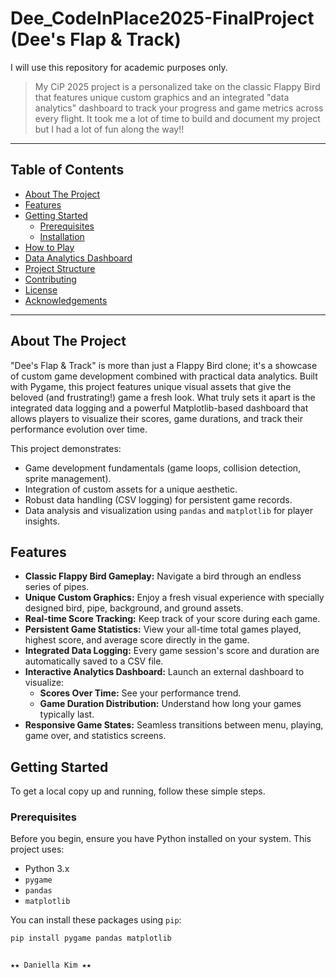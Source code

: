 # Dee_CodeInPlace2025-FinalProject (Dee's Flap & Track)

I will use this repository for academic purposes only.


> My CiP 2025 project is a personalized take on the classic Flappy Bird that features unique custom graphics and an integrated "data analytics" dashboard to track your progress and game metrics across every flight. It took me a lot of time to build and document my project but I had a lot of fun along the way!!


---

## Table of Contents

* [About The Project](#about-the-project)
* [Features](#features)
* [Getting Started](#getting-started)
    * [Prerequisites](#prerequisites)
    * [Installation](#installation)
* [How to Play](#how-to-play)
* [Data Analytics Dashboard](#data-analytics-dashboard)
* [Project Structure](#project-structure)
* [Contributing](#contributing)
* [License](#license)
* [Acknowledgements](#acknowledgements)

---

## About The Project

"Dee's Flap & Track" is more than just a Flappy Bird clone; it's a showcase of custom game development combined with practical data analytics. Built with Pygame, this project features unique visual assets that give the beloved (and frustrating!) game a fresh look. What truly sets it apart is the integrated data logging and a powerful Matplotlib-based dashboard that allows players to visualize their scores, game durations, and track their performance evolution over time.

This project demonstrates:
* Game development fundamentals (game loops, collision detection, sprite management).
* Integration of custom assets for a unique aesthetic.
* Robust data handling (CSV logging) for persistent game records.
* Data analysis and visualization using `pandas` and `matplotlib` for player insights.

## Features

* **Classic Flappy Bird Gameplay:** Navigate a bird through an endless series of pipes.
* **Unique Custom Graphics:** Enjoy a fresh visual experience with specially designed bird, pipe, background, and ground assets.
* **Real-time Score Tracking:** Keep track of your score during each game.
* **Persistent Game Statistics:** View your all-time total games played, highest score, and average score directly in the game.
* **Integrated Data Logging:** Every game session's score and duration are automatically saved to a CSV file.
* **Interactive Analytics Dashboard:** Launch an external dashboard to visualize:
    * **Scores Over Time:** See your performance trend.
    * **Game Duration Distribution:** Understand how long your games typically last.
* **Responsive Game States:** Seamless transitions between menu, playing, game over, and statistics screens.

## Getting Started

To get a local copy up and running, follow these simple steps.

### Prerequisites

Before you begin, ensure you have Python installed on your system. This project uses:
* Python 3.x
* `pygame`
* `pandas`
* `matplotlib`

You can install these packages using `pip`:
```bash
pip install pygame pandas matplotlib


★★ Daniella Kim ★★